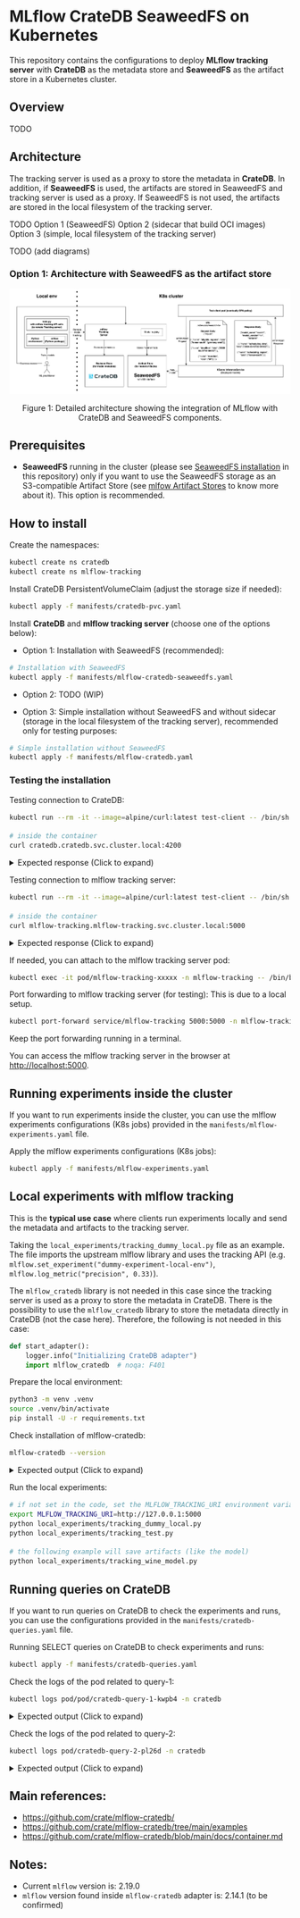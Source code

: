 # MLflow CrateDB SeaweedFS on Kubernetes

This repository contains the configurations to deploy **MLflow tracking server** with **CrateDB** as the metadata store and **SeaweedFS** as the artifact store in a Kubernetes cluster.

## Overview

TODO

## Architecture

The tracking server is used as a proxy to store the metadata in **CrateDB**. 
In addition, if **SeaweedFS** is used, the artifacts are stored in SeaweedFS and tracking server is used as a proxy.
If SeaweedFS is not used, the artifacts are stored in the local filesystem of the tracking server.

TODO
Option 1 (SeaweedFS)
Option 2 (sidecar that build OCI images)
Option 3 (simple, local filesystem of the tracking server)

TODO (add diagrams)

### Option 1: Architecture with SeaweedFS as the artifact store

[![Architecture with SeaweedFS](./docs/images/mlflow-cratedb-seaweedfs.png)](./docs/images/mlflow-cratedb-seaweedfs.png)

<center>Figure 1: Detailed architecture showing the integration of MLflow with CrateDB and SeaweedFS components.</center>




## Prerequisites

- **SeaweedFS** running in the cluster (please see [SeaweedFS installation](/seaweedfs/README.md) in this repository) only if you want to use the SeaweedFS storage as an S3-compatible Artifact Store (see [mlfow Artifact Stores](https://mlflow.org/docs/latest/tracking/artifacts-stores.html) to know more about it). This option is recommended.

## How to install

Create the namespaces:
```bash
kubectl create ns cratedb
kubectl create ns mlflow-tracking
```

Install CrateDB PersistentVolumeClaim (adjust the storage size if needed):
```bash
kubectl apply -f manifests/cratedb-pvc.yaml
```

Install **CrateDB** and **mlflow tracking server** (choose one of the options below):
- Option 1: Installation with SeaweedFS (recommended):
```bash
# Installation with SeaweedFS
kubectl apply -f manifests/mlflow-cratedb-seaweedfs.yaml
```

- Option 2: TODO (WIP)

- Option 3: Simple installation without SeaweedFS and without sidecar (storage in the local filesystem of the tracking server), recommended only for testing purposes:
```bash
# Simple installation without SeaweedFS
kubectl apply -f manifests/mlflow-cratedb.yaml
```

### Testing the installation

Testing connection to CrateDB:
```bash
kubectl run --rm -it --image=alpine/curl:latest test-client -- /bin/sh

# inside the container
curl cratedb.cratedb.svc.cluster.local:4200
```
<details>
<summary>Expected response (Click to expand) </summary>

```json
{
  "ok" : true,
  "status" : 200,
  "name" : "Rotgschirr",
  "cluster_name" : "crate",
  "version" : {
    "number" : "5.9.5",
    "build_hash" : "c8570f7811dda8eb4c6314c54976afa8ebe5ffbf",
    "build_timestamp" : "NA",
    "build_snapshot" : false,
    "lucene_version" : "9.11.1"
  }
}
```
</details>

Testing connection to mlflow tracking server:
```bash
kubectl run --rm -it --image=alpine/curl:latest test-client -- /bin/sh

# inside the container
curl mlflow-tracking.mlflow-tracking.svc.cluster.local:5000
```

<details>
<summary>Expected response (Click to expand) </summary>

```html
<!doctype html><html lang="en"><head><meta charset="utf-8"/><meta name="viewport" content="width=device-width,initial-scale=1,shrink-to-fit=no"/><link rel="shortcut icon" href="./static-files/favicon.ico"/><meta name="theme-color" content="#000000"/><link rel="manifest" href="./static-files/manifest.json" crossorigin="use-credentials"/><title>MLflow</title><script defer="defer" src="static-files/static/js/main.68ca1005.js"></script><link href="static-files/static/css/main.328af5c2.css" rel="stylesheet"></head><body><noscript>You need to enable JavaScript to run this app.</noscript><div id="root"></div><div id="modal"></div></body></html>/
```
</details>

If needed, you can attach to the mlflow tracking server pod:
```bash
kubectl exec -it pod/mlflow-tracking-xxxxx -n mlflow-tracking -- /bin/bash
```

Port forwarding to mlflow tracking server (for testing):
This is due to a local setup.
```bash
kubectl port-forward service/mlflow-tracking 5000:5000 -n mlflow-tracking
```
Keep the port forwarding running in a terminal.

You can access the mlflow tracking server in the browser at [http://localhost:5000](http://localhost:5000).

## Running experiments inside the cluster

If you want to run experiments inside the cluster, you can use the mlflow experiments configurations (K8s jobs) provided in the `manifests/mlflow-experiments.yaml` file.

Apply the mlflow experiments configurations (K8s jobs):
```bash
kubectl apply -f manifests/mlflow-experiments.yaml
```

## Local experiments with mlflow tracking

This is the **typical use case** where clients run experiments locally and send the metadata and artifacts to the tracking server. 

Taking the `local_experiments/tracking_dummy_local.py` file as an example.
The file imports the upstream mlflow library and uses the tracking API (e.g. `mlflow.set_experiment("dummy-experiment-local-env")`, `mlflow.log_metric("precision", 0.33)`).

The `mlflow_cratedb` library is not needed in this case since the tracking server is used as a proxy to store the metadata in CrateDB. There is the possibility to use the `mlflow_cratedb` library to store the metadata directly in CrateDB (not the case here).
Therefore, the following is not needed in this case:
```python
def start_adapter():
    logger.info("Initializing CrateDB adapter")
    import mlflow_cratedb  # noqa: F401
```

Prepare the local environment:
```bash
python3 -m venv .venv
source .venv/bin/activate
pip install -U -r requirements.txt
```

Check installation of mlflow-cratedb:
```bash
mlflow-cratedb --version
```

<details>
<summary>Expected output (Click to expand) </summary>

```bash
2024/12/17 01:11:35 INFO mlflow: Amalgamating MLflow for CrateDB
mlflow-cratedb, version 2.14.1
```
</details>

Run the local experiments:
```bash
# if not set in the code, set the MLFLOW_TRACKING_URI environment variable
export MLFLOW_TRACKING_URI=http://127.0.0.1:5000
python local_experiments/tracking_dummy_local.py
python local_experiments/tracking_test.py

# the following example will save artifacts (like the model)
python local_experiments/tracking_wine_model.py 
```

## Running queries on CrateDB

If you want to run queries on CrateDB to check the experiments and runs, you can use the configurations provided in the `manifests/cratedb-queries.yaml` file.

Running SELECT queries on CrateDB to check experiments and runs:
```bash
kubectl apply -f manifests/cratedb-queries.yaml
```

Check the logs of the pod related to query-1:
```bash
kubectl logs pod/pod/cratedb-query-1-kwpb4 -n cratedb
```

<details>
<summary>Expected output (Click to expand) </summary>

```bash
CONNECT OK
+---------------+----------------------------+---------------------------------+-----------------+---------------+------------------+
| experiment_id | name                       | artifact_location               | lifecycle_stage | creation_time | last_update_time |
+---------------+----------------------------+---------------------------------+-----------------+---------------+------------------+
| 1734391906622 | dummy-experiment-local-env | mlflow-artifacts:/1734391906622 | active          | 1734391906602 |    1734391906602 |
|             0 | Default                    | mlflow-artifacts:/0             | active          | 1734389171773 |    1734389171773 |
| 1734389204315 | dummy-experiment           | mlflow-artifacts:/1734389204315 | active          | 1734389204271 |    1734389204271 |
| 1734390137379 | numenta-merlion-experiment | mlflow-artifacts:/1734390137379 | active          | 1734390137365 |    1734390137365 |
+---------------+----------------------------+---------------------------------+-----------------+---------------+------------------+
SELECT 4 rows in set (0.079 sec)
```
</details>



Check the logs of the pod related to query-2:
```bash
kubectl logs pod/cratedb-query-2-pl26d -n cratedb
```

<details>
<summary>Expected output (Click to expand) </summary>

```bash
CONNECT OK
+----------------------------------+---------------------+-------------+-------------+------------------+-------------------+----------+---------------+---------------+--------------+----------------+-----------------+----------------------------------------------------------------------------+---------------+
| run_uuid                         | name                | source_type | source_name | entry_point_name | user_id           | status   |    start_time |      end_time | deleted_time | source_version | lifecycle_stage | artifact_uri                                                               | experiment_id |
+----------------------------------+---------------------+-------------+-------------+------------------+-------------------+----------+---------------+---------------+--------------+----------------+-----------------+----------------------------------------------------------------------------+---------------+
| 0c28ed5390c64e1b8c1668be8314f126 | unruly-sloth-881    | UNKNOWN     |             |                  | root              | FINISHED | 1734389204845 | 1734389205646 | NULL         |                | active          | mlflow-artifacts:/1734389204315/0c28ed5390c64e1b8c1668be8314f126/artifacts | 1734389204315 |
| 358aaa853b8f47f98802177e6f130c5f | skillful-dog-140    | UNKNOWN     |             |                  | leonardovicentini | FINISHED | 1734391907058 | 1734391907776 | NULL         |                | active          | mlflow-artifacts:/1734391906622/358aaa853b8f47f98802177e6f130c5f/artifacts | 1734391906622 |
| 318a8e7495424ff78011c810cf6d7320 | upset-colt-323      | UNKNOWN     |             |                  | root              | FAILED   | 1734390231113 | 1734390303042 | NULL         |                | active          | mlflow-artifacts:/1734390137379/318a8e7495424ff78011c810cf6d7320/artifacts | 1734390137379 |
| 3e38f890448043dbb1bea57b2e6cecef | carefree-sloth-975  | UNKNOWN     |             |                  | root              | FINISHED | 1734390557553 | 1734390616857 | NULL         |                | active          | mlflow-artifacts:/1734390137379/3e38f890448043dbb1bea57b2e6cecef/artifacts | 1734390137379 |
| 5b6bfe03af7c4adba531907b0f79e9d7 | mysterious-gnu-449  | UNKNOWN     |             |                  | root              | FAILED   | 1734390137531 | 1734390214739 | NULL         |                | active          | mlflow-artifacts:/1734390137379/5b6bfe03af7c4adba531907b0f79e9d7/artifacts | 1734390137379 |
| 2654d9d68e2647859ee50a88a03a9a6a | lyrical-dolphin-457 | UNKNOWN     |             |                  | root              | FAILED   | 1734390328445 | 1734390401956 | NULL         |                | active          | mlflow-artifacts:/1734390137379/2654d9d68e2647859ee50a88a03a9a6a/artifacts | 1734390137379 |
+----------------------------------+---------------------+-------------+-------------+------------------+-------------------+----------+---------------+---------------+--------------+----------------+-----------------+----------------------------------------------------------------------------+---------------+
SELECT 6 rows in set (0.006 sec)
```
</details>

## Main references:
- https://github.com/crate/mlflow-cratedb/
- https://github.com/crate/mlflow-cratedb/tree/main/examples
- https://github.com/crate/mlflow-cratedb/blob/main/docs/container.md

## Notes:
- Current `mlflow` version is: 2.19.0
- `mlflow` version found inside `mlflow-cratedb` adapter is: 2.14.1 (to be confirmed)